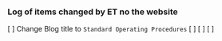 ### Log of items changed by ET no the website 

[ ] Change Blog title to `Standard Operating Procedures`
[ ] 
[ ]
[ ] 


